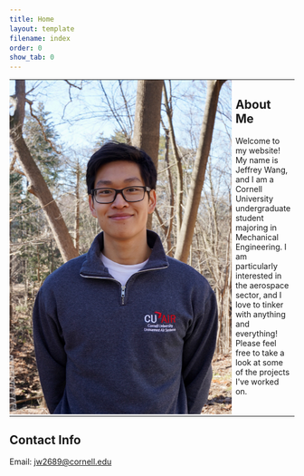 ```yaml
---
title: Home
layout: template
filename: index
order: 0
show_tab: 0
--- 
```


<table style="border:none">
    <tr style="border:none">
        <td style="padding:0px;border:none;width:400px;vertical-align:top"><img src = "Jeffrey.JPEG"></td>
        <td style="border:none;vertical-align:top">
            <h2>About Me</h2>
Welcome to my website! My name is Jeffrey Wang, and I am a Cornell University undergraduate student majoring in Mechanical Engineering. I am particularly interested in the aerospace sector, and I love to tinker with anything and everything! Please feel free to take a look at some of the projects I've worked on.
        </td>
    </tr>
</table>

## Contact Info
Email: jw2689@cornell.edu
